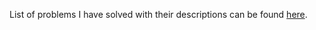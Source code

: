 List of problems I have solved with their descriptions can be found [here](/ProblemDescriptions.md).
